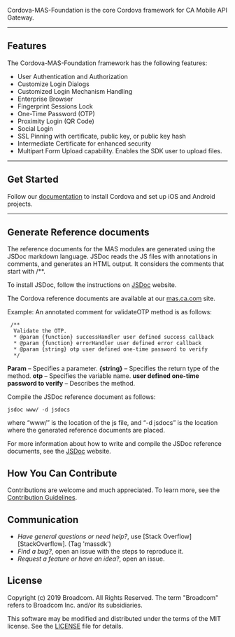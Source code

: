 Cordova-MAS-Foundation is the core Cordova framework for CA Mobile API Gateway.
*********************************************************

## Features
The Cordova-MAS-Foundation framework has the following features:

* User Authentication and Authorization
* Customize Login Dialogs
* Customized Login Mechanism Handling
* Enterprise Browser
* Fingerprint Sessions Lock
* One-Time Password (OTP)
* Proximity Login (QR Code)
* Social Login
* SSL Pinning with certificate, public key, or public key hash
* Intermediate Certificate for enhanced security
* Multipart Form Upload capability. Enables the SDK user to upload files.

*********************************************************

## Get Started
Follow our [documentation](http://mas.ca.com/docs/) to install Cordova and set up iOS and Android projects.
*********************************************************

## Generate Reference documents

The reference documents for the MAS modules are generated using the JSDoc markdown language. JSDoc reads the JS files with annotations in comments, and generates an HTML output. It considers the comments that start with /**.

To install JSDoc, follow the instructions on [JSDoc](http://usejsdoc.org/) website.

The Cordova reference documents are available at our [mas.ca.com]( http://mas.ca.com/docs/cordova/latest/sdk/) site.

Example:
An annotated comment for validateOTP method is as follows:

```
 /**
  Validate the OTP.
  * @param {function} successHandler user defined success callback
  * @param {function} errorHandler user defined error callback
  * @param {string} otp user defined one-time password to verify
  */
```

**Param** – Specifies a parameter.
**{string}**  – Specifies the return type of the method.
**otp** – Specifies the variable name.
**user defined one-time password to verify** – Describes the method.

Compile the JSDoc reference document as follows:

```
jsdoc www/ -d jsdocs
```

where “www/” is the location of the js file, and “-d jsdocs” is the location where the generated reference documents are placed.

For more information about how to write and compile the JSDoc reference documents, see the [JSDoc](http://usejsdoc.org/) website.

## How You Can Contribute

Contributions are welcome and much appreciated. To learn more, see the [Contribution Guidelines](https://github.com/CAAPIM/Cordova-MAS-Foundation/blob/develop/CONTRIBUTING.md).

## Communication

- *Have general questions or need help?*, use [Stack Overflow][StackOverflow]. (Tag 'massdk')
- *Find a bug?*, open an issue with the steps to reproduce it.
- *Request a feature or have an idea?*, open an issue.

## License
Copyright (c) 2019 Broadcom. All Rights Reserved.
The term "Broadcom" refers to Broadcom Inc. and/or its subsidiaries.

This software may be modified and distributed under the terms of the MIT license. See the [LICENSE](https://github.com/CAAPIM/Cordova-MAS-Foundation/blob/develop/LICENSE) file for details.
